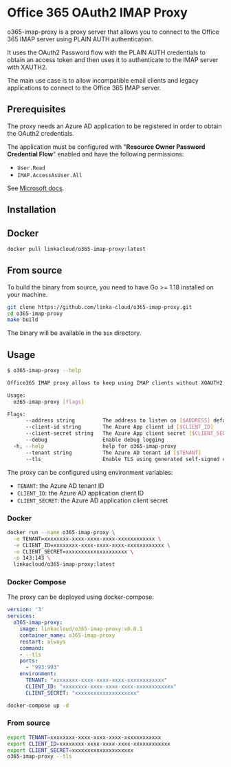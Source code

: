 # Office 365 OAuth2 IMAP Proxy

o365-imap-proxy is a proxy server that allows you to connect to the Office 365 IMAP server using PLAIN AUTH authentication.

It uses the OAuth2 Password flow with the PLAIN AUTH credentials to obtain an access token and then uses it to authenticate to the IMAP server with XAUTH2.

The main use case is to allow incompatible email clients and legacy applications to connect to the Office 365 IMAP server.

## Prerequisites

The proxy needs an Azure AD application to be registered in order to obtain the OAuth2 credentials.

The application must be configured with "**Resource Owner Password Credential Flow**" enabled and have the following permissions:
- `User.Read`
- `IMAP.AccessAsUser.All`


See [Microsoft docs](https://docs.microsoft.com/en-us/exchange/client-developer/legacy-protocols/how-to-authenticate-an-imap-pop-smtp-application-by-using-oauth#use-client-credentials-grant-flow-to-authenticate-imap-and-pop-connections).

## Installation

## Docker

```bash
docker pull linkacloud/o365-imap-proxy:latest
```

## From source

To build the binary from source, you need to have Go >= 1.18 installed on your machine.

```bash
git clone https://github.com/linka-cloud/o365-imap-proxy.git
cd o365-imap-proxy
make build
```

The binary will be available in the `bin` directory.

## Usage

```bash
$ o365-imap-proxy --help 

Office365 IMAP proxy allows to keep using IMAP clients without XOAUTH2 support with Office365 accounts by providing PLAIN AUTH support.

Usage:
  o365-imap-proxy [flags]

Flags:
      --address string         The address to listen on [$ADDRESS] defaults to :143 or :993 if TLS is enabled
      --client-id string       The Azure App client id [$CLIENT_ID]
      --client-secret string   The Azure App client secret [$CLIENT_SECRET]
      --debug                  Enable debug logging
  -h, --help                   help for o365-imap-proxy
      --tenant string          The Azure AD tenant id [$TENANT]
      --tls                    Enable TLS using generated self-signed certificate
```

The proxy can be configured using environment variables:
- `TENANT`: the Azure AD tenant ID
- `CLIENT_ID`: the Azure AD application client ID
- `CLIENT_SECRET`: the Azure AD application client secret

### Docker

```bash
docker run --name o365-imap-proxy \
  -e TENANT=xxxxxxxx-xxxx-xxxx-xxxx-xxxxxxxxxxxx \
  -e CLIENT_ID=xxxxxxxx-xxxx-xxxx-xxxx-xxxxxxxxxxxx \
  -e CLIENT_SECRET=xxxxxxxxxxxxxxxxxxxx \
  -p 143:143 \
  linkacloud/o365-imap-proxy:latest
```

### Docker Compose

The proxy can be deployed using docker-compose:

```yaml
version: '3'
services:
  o365-imap-proxy:
    image: linkacloud/o365-imap-proxy:v0.0.1
    container_name: o365-imap-proxy
    restart: always
    command:
    - --tls
    ports:
      - "993:993"
    environment:
      TENANT: "xxxxxxxx-xxxx-xxxx-xxxx-xxxxxxxxxxxx"
      CLIENT_ID: "xxxxxxxx-xxxx-xxxx-xxxx-xxxxxxxxxxxx"
      CLIENT_SECRET: "xxxxxxxxxxxxxxxxxxxx"
```

```bash
docker-compose up -d
```

### From source

```bash
export TENANT=xxxxxxxx-xxxx-xxxx-xxxx-xxxxxxxxxxxx
export CLIENT_ID=xxxxxxxx-xxxx-xxxx-xxxx-xxxxxxxxxxxx
export CLIENT_SECRET=xxxxxxxxxxxxxxxxxxxx
o365-imap-proxy --tls
```

